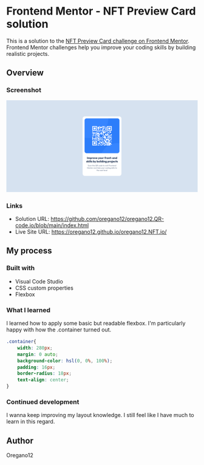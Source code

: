 # Frontend Mentor - NFT Preview Card solution

This is a solution to the [NFT Preview Card challenge on Frontend Mentor](https://www.frontendmentor.io/challenges/nft-preview-card-component-SbdUL_w0U). Frontend Mentor challenges help you improve your coding skills by building realistic projects.

## Overview
### Screenshot
![image](https://github.com/oregano12/oregano12.QR-code.io/blob/main/Screenshot.png)

### Links
- Solution URL: https://github.com/oregano12/oregano12.QR-code.io/blob/main/index.html
- Live Site URL: https://oregano12.github.io/oregano12.NFT.io/

## My process
### Built with
- Visual Code Studio
- CSS custom properties
- Flexbox

### What I learned
I learned how to apply some basic but readable flexbox. I'm particularly happy with how the .container turned out.

```css
.container{
    width: 280px;
    margin: 0 auto;
    background-color: hsl(0, 0%, 100%);
    padding: 16px;
    border-radius: 18px;
    text-align: center;
}
```

### Continued development
I wanna keep improving my layout knowledge. I still feel like I have much to learn in this regard.

## Author
Oregano12
